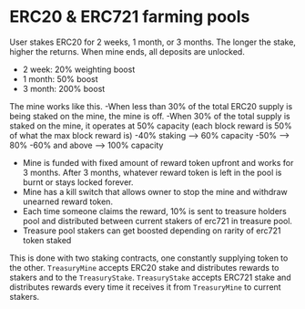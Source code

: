 # ERC20 & ERC721 farming pools

User stakes ERC20 for 2 weeks, 1 month, or 3 months. The longer the stake, higher the returns. When mine ends, all deposits are unlocked.
- 2 week: 20% weighting boost
- 1 month: 50% boost
- 3 month: 200% boost

The mine works like this.
-When less than 30% of the total ERC20 supply is being staked on the mine, the mine is off.
-When 30% of the total supply is staked on the mine, it operates at 50% capacity (each block reward is 50% of what the max block reward is)
-40% staking --> 60% capacity
-50% --> 80%
-60% and above --> 100% capacity

- Mine is funded with fixed amount of reward token upfront and works for 3 months. After 3 months, whatever reward token is left in the pool is burnt or stays locked forever.
- Mine has a kill switch that allows owner to stop the mine and withdraw unearned reward token.
- Each time someone claims the reward, 10% is sent to treasure holders pool and distributed between current stakers of erc721 in treasure pool.
- Treasure pool stakers can get boosted depending on rarity of erc721 token staked

This is done with two staking contracts, one constantly supplying token to the other.
`TreasuryMine` accepts ERC20 stake and distributes rewards to stakers and to the `TreasuryStake`. `TreasuryStake` accepts ERC721 stake and distributes rewards every time it receives it from `TreasuryMine` to current stakers.
